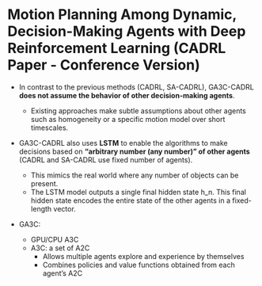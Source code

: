 # Motion Planning Among Dynamic, Decision-Making Agents with Deep Reinforcement Learning (CADRL Paper - Conference Version)

- In contrast to the previous methods (CADRL, SA-CADRL), GA3C-CADRL **does not assume
the behavior of other decision-making agents**.
    - Existing approaches make subtle assumptions about other agents such as homogeneity or a specific motion model over short timescales.
- GA3C-CADRL also uses **LSTM** to enable the algorithms to make decisions based on **“arbitrary number (any number)” of other agents** (CADRL and SA-CADRL use fixed number of agents).
    - This mimics the real world where any number of objects can be present.
    - The LSTM model outputs a single final hidden state h_n. This final hidden state encodes the entire state of the other agents in a fixed-length vector.

- GA3C:
    - GPU/CPU A3C
    - A3C: a set of A2C
        - Allows multiple agents explore and experience by themselves
        - Combines policies and value functions obtained from each agent’s A2C
